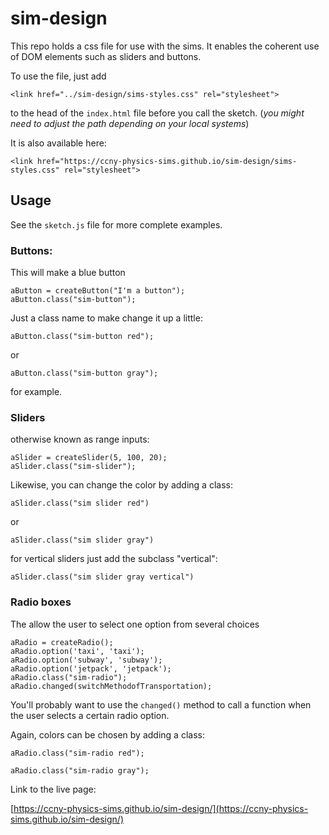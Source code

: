 # sim-design

This repo holds a css file for use with the sims. It enables the coherent use of DOM elements such as sliders and buttons.

To use the file, just add

```
<link href="../sim-design/sims-styles.css" rel="stylesheet">
```

to the head of the `index.html` file before you call the sketch. (_you might need to adjust the path depending on your local systems_)

It is also available here:

```
<link href="https://ccny-physics-sims.github.io/sim-design/sims-styles.css" rel="stylesheet">
```

## Usage

See the `sketch.js` file for more complete examples.

### Buttons:

This will make a blue button

```
aButton = createButton("I'm a button");
aButton.class("sim-button");
```

Just a class name to make change it up a little:

```
aButton.class("sim-button red");
```

or

```
aButton.class("sim-button gray");
```

for example.

### Sliders

otherwise known as range inputs:

```
aSlider = createSlider(5, 100, 20);
aSlider.class("sim-slider");
```

Likewise, you can change the color by adding a class:

```
aSlider.class("sim slider red")
```

or

```
aSlider.class("sim slider gray")
```

for vertical sliders just add the subclass "vertical":

```
aSlider.class("sim slider gray vertical")
```


### Radio boxes

The allow the user to select one option from several choices


```
aRadio = createRadio();
aRadio.option('taxi', 'taxi');
aRadio.option('subway', 'subway');
aRadio.option('jetpack', 'jetpack');
aRadio.class("sim-radio");
aRadio.changed(switchMethodofTransportation);
```

You'll probably want to use the `changed()` method to call a function when the user selects a certain radio option.

Again, colors can be chosen by adding a class:

```
aRadio.class("sim-radio red");
```

```
aRadio.class("sim-radio gray");
```


Link to the live page:

[https://ccny-physics-sims.github.io/sim-design/](https://ccny-physics-sims.github.io/sim-design/)
